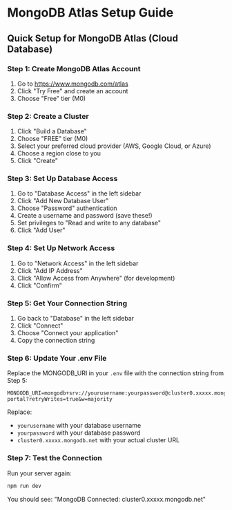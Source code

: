 # MongoDB Atlas Setup Guide

## Quick Setup for MongoDB Atlas (Cloud Database)

### Step 1: Create MongoDB Atlas Account
1. Go to https://www.mongodb.com/atlas
2. Click "Try Free" and create an account
3. Choose "Free" tier (M0)

### Step 2: Create a Cluster
1. Click "Build a Database"
2. Choose "FREE" tier (M0)
3. Select your preferred cloud provider (AWS, Google Cloud, or Azure)
4. Choose a region close to you
5. Click "Create"

### Step 3: Set Up Database Access
1. Go to "Database Access" in the left sidebar
2. Click "Add New Database User"
3. Choose "Password" authentication
4. Create a username and password (save these!)
5. Set privileges to "Read and write to any database"
6. Click "Add User"

### Step 4: Set Up Network Access
1. Go to "Network Access" in the left sidebar
2. Click "Add IP Address"
3. Click "Allow Access from Anywhere" (for development)
4. Click "Confirm"

### Step 5: Get Your Connection String
1. Go back to "Database" in the left sidebar
2. Click "Connect"
3. Choose "Connect your application"
4. Copy the connection string

### Step 6: Update Your .env File
Replace the MONGODB_URI in your `.env` file with the connection string from Step 5:

```env
MONGODB_URI=mongodb+srv://yourusername:yourpassword@cluster0.xxxxx.mongodb.net/job-portal?retryWrites=true&w=majority
```

Replace:
- `yourusername` with your database username
- `yourpassword` with your database password
- `cluster0.xxxxx.mongodb.net` with your actual cluster URL

### Step 7: Test the Connection
Run your server again:
```bash
npm run dev
```

You should see: "MongoDB Connected: cluster0.xxxxx.mongodb.net" 